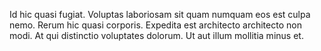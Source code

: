 Id hic quasi fugiat. Voluptas laboriosam sit quam numquam eos est culpa nemo. Rerum hic quasi corporis. Expedita est architecto architecto non modi. At qui distinctio voluptates dolorum. Ut aut illum mollitia minus et.